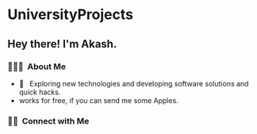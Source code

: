 # UniversityProjects

<h2> Hey there! I'm Akash.</h2>

<h3> 👨🏻‍💻 &nbsp;About Me </h3>

- 🤔 &nbsp; Exploring new technologies and developing software solutions and quick hacks.
- works for free, if you can send me some Apples.


<h3> 🤝🏻 &nbsp;Connect with Me </h3>
